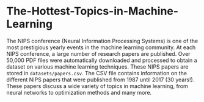 # The-Hottest-Topics-in-Machine-Learning

The NIPS conference (Neural Information Processing Systems) is one of the most prestigious yearly events in the machine learning community. At each NIPS conference, a large number of research papers are published. Over 50,000 PDF files were automatically downloaded and processed to obtain a dataset on various machine learning techniques. These NIPS papers are stored in <code>datasets/papers.csv</code>. The CSV file contains information on the different NIPS papers that were published from 1987 until 2017 (30 years!). These papers discuss a wide variety of topics in machine learning, from neural networks to optimization methods and many more.
